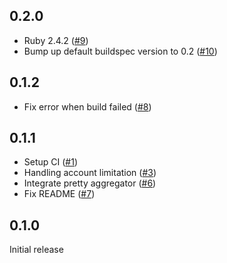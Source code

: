 ## 0.2.0

- Ruby 2.4.2 ([#9](https://github.com/wata727/drunker/pull/9))
- Bump up default buildspec version to 0.2 ([#10](https://github.com/wata727/drunker/pull/10))

## 0.1.2

- Fix error when build failed ([#8](https://github.com/wata727/drunker/pull/8))

## 0.1.1

- Setup CI ([#1](https://github.com/wata727/drunker/pull/1))
- Handling account limitation ([#3](https://github.com/wata727/drunker/pull/3))
- Integrate pretty aggregator ([#6](https://github.com/wata727/drunker/pull/6))
- Fix README ([#7](https://github.com/wata727/drunker/pull/7))

## 0.1.0

Initial release
